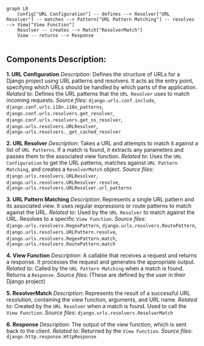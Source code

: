 ```mermaid
graph LR
    Config["URL Configuration"] -- defines --> Resolver["URL Resolver"] -- matches --> Pattern["URL Pattern Matching"] -- resolves --> View["View Function"]
    Resolver -- creates --> Match["ResolverMatch"]
    View -- returns --> Response


```

## Components Description:

**1. URL Configuration**
*Description*: Defines the structure of URLs for a Django project using URL patterns and resolvers. It acts as the entry point, specifying which URLs should be handled by which parts of the application.
*Related to*: Defines the URL patterns that the `URL Resolver` uses to match incoming requests.
*Source files*: `django.urls.conf.include`, `django.conf.urls.i18n.i18n_patterns`, `django.conf.urls.resolvers.get_resolver`, `django.conf.urls.resolvers.get_ns_resolver`, `django.urls.resolvers.URLResolver`, `django.urls.resolvers._get_cached_resolver`

**2. URL Resolver**
*Description*: Takes a URL and attempts to match it against a list of `URL Patterns`. If a match is found, it extracts any parameters and passes them to the associated view function.
*Related to*: Uses the `URL Configuration` to get the URL patterns, matches against `URL Pattern Matching`, and creates a `ResolverMatch` object.
*Source files*: `django.urls.resolvers.URLResolver`, `django.urls.resolvers.URLResolver.resolve`, `django.urls.resolvers.URLResolver.url_patterns`

**3. URL Pattern Matching**
*Description*: Represents a single URL pattern and its associated view. It uses regular expressions or route patterns to match against the URL.
*Related to*: Used by the `URL Resolver` to match against the URL. Resolves to a specific `View Function`.
*Source files*: `django.urls.resolvers.RegexPattern`, `django.urls.resolvers.RoutePattern`, `django.urls.resolvers.URLPattern.resolve`, `django.urls.resolvers.RegexPattern.match`, `django.urls.resolvers.RoutePattern.match`

**4. View Function**
*Description*: A callable that receives a request and returns a response. It processes the request and generates the appropriate output.
*Related to*: Called by the `URL Pattern Matching` when a match is found. Returns a `Response`.
*Source files*: (These are defined by the user in their Django project)

**5. ResolverMatch**
*Description*: Represents the result of a successful URL resolution, containing the view function, arguments, and URL name.
*Related to*: Created by the `URL Resolver` when a match is found. Used to call the `View Function`.
*Source files*: `django.urls.resolvers.ResolverMatch`

**6. Response**
*Description*: The output of the view function, which is sent back to the client.
*Related to*: Returned by the `View Function`.
*Source files*: `django.http.response.HttpResponse`
